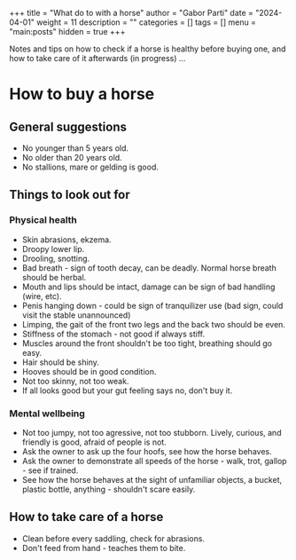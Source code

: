 +++
title = "What do to with a horse"
author = "Gabor Parti"
date = "2024-04-01"
weight = 11
description = ""
categories = []
tags = []
menu = "main:posts"
hidden = true
+++

Notes and tips on how to check if a horse is healthy before buying one, and how to take care of it afterwards (in progress) ...

# How to buy a horse

## General suggestions

* No younger than 5 years old.
* No older than 20 years old.
* No stallions, mare or gelding is good.

## Things to look out for

### Physical health

* Skin abrasions, ekzema.
* Droopy lower lip.
* Drooling, snotting.
* Bad breath - sign of tooth decay, can be deadly. Normal horse breath should be herbal.
* Mouth and lips should be intact, damage can be sign of bad handling (wire, etc).
* Penis hanging down - could be sign of tranquilizer use (bad sign, could visit the stable unannounced)
* Limping, the gait of the front two legs and the back two should be even.
* Stiffness of the stomach - not good if always stiff.
* Muscles around the front shouldn't be too tight, breathing should go easy.
* Hair should be shiny.
* Hooves should be in good condition.
* Not too skinny, not too weak.
* If all looks good but your gut feeling says no, don't buy it.

### Mental wellbeing

* Not too jumpy, not too agressive, not too stubborn. Lively, curious, and friendly is good, afraid of people is not.
* Ask the owner to ask up the four hoofs, see how the horse behaves.
* Ask the owner to demonstrate all speeds of the horse - walk, trot, gallop - see if trained.
* See how the horse behaves at the sight of unfamiliar objects, a bucket, plastic bottle, anything - shouldn't scare easily.

## How to take care of a horse

* Clean before every saddling, check for abrasions.
* Don't feed from hand - teaches them to bite.
  
<!-- ## How to ride a horse -->









